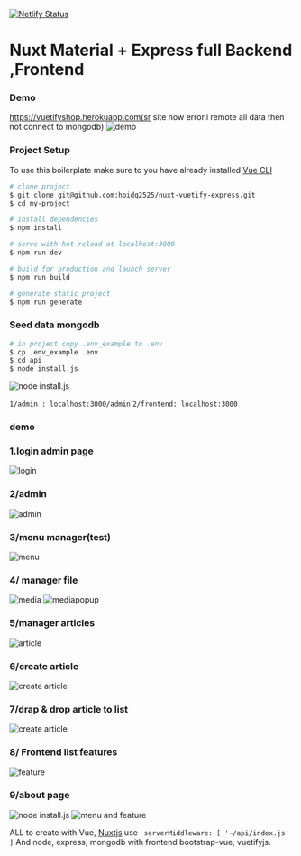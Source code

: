 [![Netlify Status](https://api.netlify.com/api/v1/badges/6d248400-2f19-4f30-aa78-6c77b6aa65c9/deploy-status)](https://app.netlify.com/sites/nuxt-material-admin/deploys)

# Nuxt Material + Express full Backend ,Frontend
### Demo
https://vuetifyshop.herokuapp.com(sr site now error.i remote all data then not connect to mongodb)
![demo](https://i.imgur.com/0ta9ILP.png)
### Project Setup

To use this boilerplate make sure to you have already installed [Vue CLI](https://www.npmjs.com/package/@vue/cli)

```bash
# clone project
$ git clone git@github.com:hoidq2525/nuxt-vuetify-express.git
$ cd my-project

# install dependencies
$ npm install

# serve with hot reload at localhost:3000
$ npm run dev

# build for production and launch server
$ npm run build

# generate static project
$ npm run generate
```

### Seed data mongodb
```bash
# in project copy .env_example to .env
$ cp .env_example .env
$ cd api
$ node install.js
```
![node install.js](https://i.imgur.com/sFBkMAN.png)

```1/admin : localhost:3000/admin```
```2/frontend: localhost:3000```

### demo
### 1.login admin page
![login](https://i.imgur.com/xm4HTBE.png)
### 2/admin
![admin](https://i.imgur.com/HlIKs0x.png)
### 3/menu manager(test)
![menu](https://i.imgur.com/bDdvXDl.png)
### 4/ manager file
![media](https://i.imgur.com/crsNQpF.png)
![mediapopup](https://i.imgur.com/LtTqMfZ.png)
### 5/manager articles
![article](https://i.imgur.com/Q4BhyuK.png)
### 6/create article
![create article](https://i.imgur.com/KI00G1l.png)
### 7/drap & drop article to list
![create article](https://i.imgur.com/Ij191xN.png)
###  8/ Frontend list features
![feature](https://i.imgur.com/tTFEvfm.png)
### 9/about page
![node install.js](https://i.imgur.com/eNy6GyH.png)
![menu and feature](https://i.imgur.com/6UpQcu9.png)




ALL to create with Vue, [Nuxtjs](https://nuxtjs.org/) use ``` serverMiddleware: [
        '~/api/index.js'
    ]``` And node, express, mongodb with frontend bootstrap-vue, vuetifyjs.


